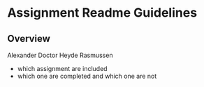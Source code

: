 # Assignment Readme Guidelines

## Overview

Alexander Doctor Heyde Rasmussen
- which assignment are included
- which one are completed and which one are not
